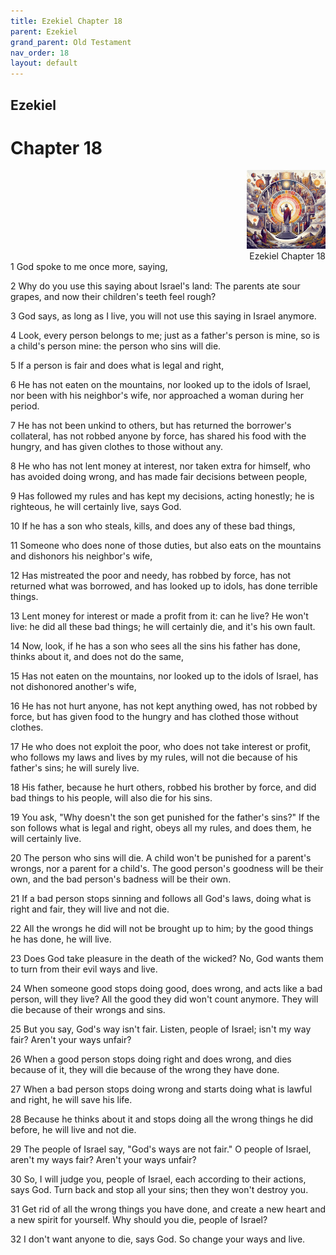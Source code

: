 ```yaml
---
title: Ezekiel Chapter 18
parent: Ezekiel
grand_parent: Old Testament
nav_order: 18
layout: default
---
```


## Ezekiel

# Chapter 18

<div style="clear: both; text-align: right;">
    <img src="/assets/Image/Ezekiel/500/18.jpg" alt="Ezekiel Chapter 18" class="chapter-image" style="max-width: 25%; height: auto;"/>
    <figcaption style="font-size: 14px;">Ezekiel Chapter 18</figcaption>
</div>
1 God spoke to me once more, saying,

2 Why do you use this saying about Israel's land: The parents ate sour grapes, and now their children's teeth feel rough?

3 God says, as long as I live, you will not use this saying in Israel anymore.

4 Look, every person belongs to me; just as a father's person is mine, so is a child's person mine: the person who sins will die.

5 If a person is fair and does what is legal and right,

6 He has not eaten on the mountains, nor looked up to the idols of Israel, nor been with his neighbor's wife, nor approached a woman during her period.

7 He has not been unkind to others, but has returned the borrower's collateral, has not robbed anyone by force, has shared his food with the hungry, and has given clothes to those without any.

8 He who has not lent money at interest, nor taken extra for himself, who has avoided doing wrong, and has made fair decisions between people,

9 Has followed my rules and has kept my decisions, acting honestly; he is righteous, he will certainly live, says God.

10 If he has a son who steals, kills, and does any of these bad things,

11 Someone who does none of those duties, but also eats on the mountains and dishonors his neighbor's wife,

12 Has mistreated the poor and needy, has robbed by force, has not returned what was borrowed, and has looked up to idols, has done terrible things.

13 Lent money for interest or made a profit from it: can he live? He won't live: he did all these bad things; he will certainly die, and it's his own fault.

14 Now, look, if he has a son who sees all the sins his father has done, thinks about it, and does not do the same,

15 Has not eaten on the mountains, nor looked up to the idols of Israel, has not dishonored another's wife,

16 He has not hurt anyone, has not kept anything owed, has not robbed by force, but has given food to the hungry and has clothed those without clothes.

17 He who does not exploit the poor, who does not take interest or profit, who follows my laws and lives by my rules, will not die because of his father's sins; he will surely live.

18 His father, because he hurt others, robbed his brother by force, and did bad things to his people, will also die for his sins.

19 You ask, "Why doesn't the son get punished for the father's sins?" If the son follows what is legal and right, obeys all my rules, and does them, he will certainly live.

20 The person who sins will die. A child won't be punished for a parent's wrongs, nor a parent for a child's. The good person's goodness will be their own, and the bad person's badness will be their own.

21 If a bad person stops sinning and follows all God's laws, doing what is right and fair, they will live and not die.

22 All the wrongs he did will not be brought up to him; by the good things he has done, he will live.

23 Does God take pleasure in the death of the wicked? No, God wants them to turn from their evil ways and live.

24 When someone good stops doing good, does wrong, and acts like a bad person, will they live? All the good they did won't count anymore. They will die because of their wrongs and sins.

25 But you say, God's way isn't fair. Listen, people of Israel; isn't my way fair? Aren't your ways unfair?

26 When a good person stops doing right and does wrong, and dies because of it, they will die because of the wrong they have done.

27 When a bad person stops doing wrong and starts doing what is lawful and right, he will save his life.

28 Because he thinks about it and stops doing all the wrong things he did before, he will live and not die.

29 The people of Israel say, "God's ways are not fair." O people of Israel, aren't my ways fair? Aren't your ways unfair?

30 So, I will judge you, people of Israel, each according to their actions, says God. Turn back and stop all your sins; then they won't destroy you.

31 Get rid of all the wrong things you have done, and create a new heart and a new spirit for yourself. Why should you die, people of Israel?

32 I don't want anyone to die, says God. So change your ways and live.


